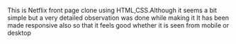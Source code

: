 This is Netflix front  page clone using  HTML,CSS.Although it seems a bit simple but a very detailed observation was done while making it 
It has been made responsive also so that it feels good whether it is seen from mobile or desktop
